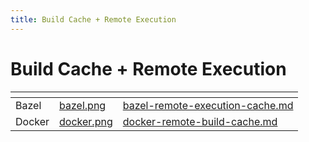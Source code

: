 ```yaml
---
title: Build Cache + Remote Execution
---
```

# Build Cache + Remote Execution

<table data-view="cards"><thead><tr><th></th><th data-hidden data-card-cover data-type="files"></th><th data-hidden data-card-target data-type="content-ref"></th></tr></thead><tbody><tr><td>Bazel</td><td><a href="../../.gitbook/assets/bazel.png">bazel.png</a></td><td><a href="bazel-remote-execution-cache.md">bazel-remote-execution-cache.md</a></td></tr><tr><td>Docker</td><td><a href="../../.gitbook/assets/docker.png">docker.png</a></td><td><a href="docker-remote-build-cache.md">docker-remote-build-cache.md</a></td></tr></tbody></table>
